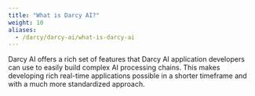 ```yaml
---
title: "What is Darcy AI?"
weight: 10
aliases:
  - /darcy/darcy-ai/what-is-darcy-ai
---
```


Darcy AI offers a rich set of features that Darcy AI application developers can use to easily build complex AI
processing chains. This makes developing rich real-time applications possible in a shorter timeframe and with a much
more standardized approach.
